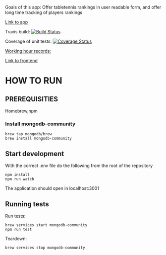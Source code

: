 Goals of this app: Offer tabletennis rankings in user readable form, and offer long time tracking of players rankings

[Link to app](https://tabletennis-ranking-app.herokuapp.com/)

Travis build: [![Build Status](https://travis-ci.org/FummiTaksi/ranking-app-backend.svg?branch=master)](https://travis-ci.org/FummiTaksi/ranking-app-backend)

Coverage of unit tests: [![Coverage Status](https://coveralls.io/repos/github/FummiTaksi/ranking-app-backend/badge.svg?branch=master)](https://coveralls.io/github/FummiTaksi/ranking-app-backend?branch=master)

[Working hour records:](https://docs.google.com/spreadsheets/d/1V7HlcqmnLazPMtnx6VOmoptp2m-XOXWnCsU-GU69V9w/edit?usp=sharing)

[Link to frontend](https://github.com/FummiTaksi/ranking-app-frontend)


# HOW TO RUN

## PREREQUISITIES

Homebrew,npm

### Install mongodb-community

````
brew tap mongodb/brew
brew install mongodb-community
````




## Start development

With the correct .env file do the following from the root of the repository

```
npm install
npm run watch
```

The application should open in localhost:3001

## Running tests

Run tests:

```
brew services start mongodb-community
npm run test
```

Teardown:

```
brew services stop mongodb-community
```





